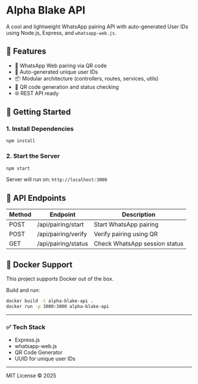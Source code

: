 # Alpha Blake API

A cool and lightweight WhatsApp pairing API with auto-generated User IDs using Node.js, Express, and `whatsapp-web.js`.

## 🔧 Features

- 📱 WhatsApp Web pairing via QR code
- 🔐 Auto-generated unique user IDs
- 📦 Modular architecture (controllers, routes, services, utils)
- 🧩 QR code generation and status checking
- 🌐 REST API ready

## 🚀 Getting Started

### 1. Install Dependencies

```bash
npm install
```

### 2. Start the Server

```bash
npm start
```

Server will run on: `http://localhost:3000`

## 📡 API Endpoints

| Method | Endpoint              | Description                  |
|--------|-----------------------|------------------------------|
| POST   | /api/pairing/start    | Start WhatsApp pairing       |
| POST   | /api/pairing/verify   | Verify pairing using QR      |
| GET    | /api/pairing/status   | Check WhatsApp session status|

## 🐳 Docker Support

This project supports Docker out of the box.

Build and run:

```bash
docker build -t alpha-blake-api .
docker run -p 3000:3000 alpha-blake-api
```

---

### ✅ Tech Stack

- Express.js
- whatsapp-web.js
- QR Code Generator
- UUID for unique user IDs

---

MIT License © 2025
